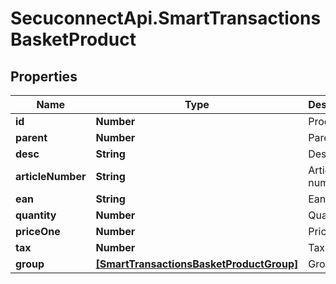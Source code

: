 # SecuconnectApi.SmartTransactionsBasketProduct

## Properties
Name | Type | Description | Notes
------------ | ------------- | ------------- | -------------
**id** | **Number** | Product id | [optional] 
**parent** | **Number** | Parent | [optional] 
**desc** | **String** | Desc | [optional] 
**articleNumber** | **String** | Article number | [optional] 
**ean** | **String** | Ean | [optional] 
**quantity** | **Number** | Quantity | [optional] 
**priceOne** | **Number** | Price one | [optional] 
**tax** | **Number** | Tax | [optional] 
**group** | [**[SmartTransactionsBasketProductGroup]**](SmartTransactionsBasketProductGroup.md) | Group | [optional] 


